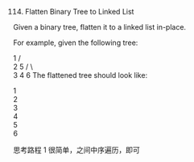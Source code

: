 114. Flatten Binary Tree to Linked List

Given a binary tree, flatten it to a linked list in-place.

For example, given the following tree:

1
/ \
2 5
/ \ \
3 4 6
The flattened tree should look like:

1
\
 2
\
 3
\
 4
\
 5
\
 6

思考路程
1 很简单，之间中序遍历，即可
